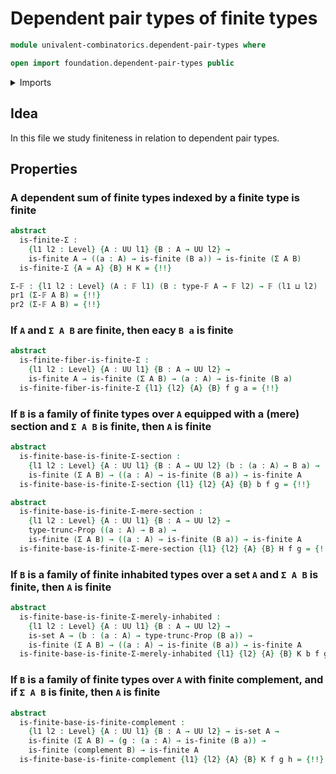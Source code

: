 # Dependent pair types of finite types

```agda
module univalent-combinatorics.dependent-pair-types where

open import foundation.dependent-pair-types public
```

<details><summary>Imports</summary>

```agda
open import foundation.complements
open import foundation.contractible-types
open import foundation.decidable-types
open import foundation.empty-types
open import foundation.equality-dependent-pair-types
open import foundation.equivalences
open import foundation.fibers-of-maps
open import foundation.function-types
open import foundation.functoriality-dependent-pair-types
open import foundation.functoriality-propositional-truncation
open import foundation.identity-types
open import foundation.propositional-truncations
open import foundation.propositions
open import foundation.sections
open import foundation.sets
open import foundation.subtypes
open import foundation.transport-along-identifications
open import foundation.type-arithmetic-coproduct-types
open import foundation.type-arithmetic-dependent-pair-types
open import foundation.universe-levels

open import univalent-combinatorics.coproduct-types
open import univalent-combinatorics.counting
open import univalent-combinatorics.counting-dependent-pair-types
open import univalent-combinatorics.decidable-propositions
open import univalent-combinatorics.equality-finite-types
open import univalent-combinatorics.finite-choice
open import univalent-combinatorics.finite-types
```

</details>

## Idea

In this file we study finiteness in relation to dependent pair types.

## Properties

### A dependent sum of finite types indexed by a finite type is finite

```agda
abstract
  is-finite-Σ :
    {l1 l2 : Level} {A : UU l1} {B : A → UU l2} →
    is-finite A → ((a : A) → is-finite (B a)) → is-finite (Σ A B)
  is-finite-Σ {A = A} {B} H K = {!!}

Σ-𝔽 : {l1 l2 : Level} (A : 𝔽 l1) (B : type-𝔽 A → 𝔽 l2) → 𝔽 (l1 ⊔ l2)
pr1 (Σ-𝔽 A B) = {!!}
pr2 (Σ-𝔽 A B) = {!!}
```

### If `A` and `Σ A B` are finite, then eacy `B a` is finite

```agda
abstract
  is-finite-fiber-is-finite-Σ :
    {l1 l2 : Level} {A : UU l1} {B : A → UU l2} →
    is-finite A → is-finite (Σ A B) → (a : A) → is-finite (B a)
  is-finite-fiber-is-finite-Σ {l1} {l2} {A} {B} f g a = {!!}
```

### If `B` is a family of finite types over `A` equipped with a (mere) section and `Σ A B` is finite, then `A` is finite

```agda
abstract
  is-finite-base-is-finite-Σ-section :
    {l1 l2 : Level} {A : UU l1} {B : A → UU l2} (b : (a : A) → B a) →
    is-finite (Σ A B) → ((a : A) → is-finite (B a)) → is-finite A
  is-finite-base-is-finite-Σ-section {l1} {l2} {A} {B} b f g = {!!}

abstract
  is-finite-base-is-finite-Σ-mere-section :
    {l1 l2 : Level} {A : UU l1} {B : A → UU l2} →
    type-trunc-Prop ((a : A) → B a) →
    is-finite (Σ A B) → ((a : A) → is-finite (B a)) → is-finite A
  is-finite-base-is-finite-Σ-mere-section {l1} {l2} {A} {B} H f g = {!!}
```

### If `B` is a family of finite inhabited types over a set `A` and `Σ A B` is finite, then `A` is finite

```agda
abstract
  is-finite-base-is-finite-Σ-merely-inhabited :
    {l1 l2 : Level} {A : UU l1} {B : A → UU l2} →
    is-set A → (b : (a : A) → type-trunc-Prop (B a)) →
    is-finite (Σ A B) → ((a : A) → is-finite (B a)) → is-finite A
  is-finite-base-is-finite-Σ-merely-inhabited {l1} {l2} {A} {B} K b f g = {!!}
```

### If `B` is a family of finite types over `A` with finite complement, and if `Σ A B` is finite, then `A` is finite

```agda
abstract
  is-finite-base-is-finite-complement :
    {l1 l2 : Level} {A : UU l1} {B : A → UU l2} → is-set A →
    is-finite (Σ A B) → (g : (a : A) → is-finite (B a)) →
    is-finite (complement B) → is-finite A
  is-finite-base-is-finite-complement {l1} {l2} {A} {B} K f g h = {!!}
```
